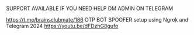 SUPPORT AVAILABLE IF YOU NEED HELP 
DM ADMIN ON TELEGRAM 

https://t.me/brainsclubmate/186
OTP BOT SPOOFER setup using Ngrok and Telegram 2024
https://youtu.be/dFDzhG8gufo
